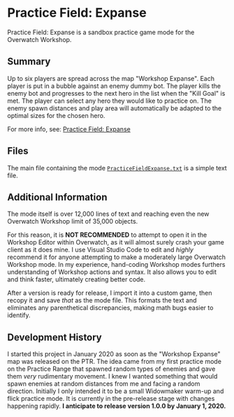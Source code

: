 # Practice Field: Expanse
Practice Field: Expanse is a sandbox practice game mode for the Overwatch Workshop.

## Summary
Up to six players are spread across the map "Workshop Expanse". Each player is put in a bubble against an enemy dummy bot. The player kills the enemy bot and progresses to the next hero in the list when the "Kill Goal" is met. The player can select any hero they would like to practice on. The enemy spawn distances and play area will automatically be adapted to the optimal sizes for the chosen hero.

For more info, see: [Practice Field: Expanse](https://snowroberge.github.io/PracticeFieldExpanse/)
## Files
The main file containing the mode [`PracticeFieldExpanse.txt`](https://github.com/SnowRoberge/PracticeFieldExpanse/blob/master/PracticeFieldExpanse.txt) is a simple text file.
## Additional Information
The mode itself is over 12,000 lines of text and reaching even the new Overwatch Workshop limit of 35,000 objects.

For this reason, it is __**NOT RECOMMENDED**__ to attempt to open it in the Workshop Editor within Overwatch, as it will almost surely crash your game client as it does mine. I use Visual Studio Code to edit and *highly* recommend it for anyone attempting to make a moderately large Overwatch Workshop mode. In my experience, hand-coding Workshop modes furthers understanding of Workshop actions and syntax. It also allows you to edit and think faster, ultimately creating better code.

After a version is ready for release, I import it into a custom game, then recopy it and save *that* as the mode file. This formats the text and eliminates any parenthetical discrepancies, making math bugs easier to identify.
## Development History
I started this project in January 2020 as soon as the "Workshop Expanse" map was released on the PTR. The idea came from my first practice mode on the Practice Range that spawned random types of enemies and gave them *very* rudimentary movement. I knew I wanted something that would spawn enemies at random distances from me and facing a random direction. Initially I only intended it to be a small Widowmaker warm-up and flick practice mode. It is currently in the pre-release stage with changes happening rapidly. **I anticipate to release version 1.0.0 by January 1, 2020.**
